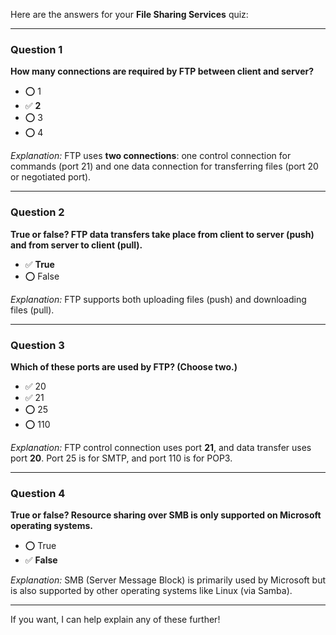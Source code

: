 Here are the answers for your **File Sharing Services** quiz:

---

### Question 1

**How many connections are required by FTP between client and server?**

* ⭕ 1
* ✅ **2**
* ⭕ 3
* ⭕ 4

*Explanation:*
FTP uses **two connections**: one control connection for commands (port 21) and one data connection for transferring files (port 20 or negotiated port).

---

### Question 2

**True or false? FTP data transfers take place from client to server (push) and from server to client (pull).**

* ✅ **True**
* ⭕ False

*Explanation:*
FTP supports both uploading files (push) and downloading files (pull).

---

### Question 3

**Which of these ports are used by FTP? (Choose two.)**

* ✅ 20
* ✅ 21
* ⭕ 25
* ⭕ 110

*Explanation:*
FTP control connection uses port **21**, and data transfer uses port **20**. Port 25 is for SMTP, and port 110 is for POP3.

---

### Question 4

**True or false? Resource sharing over SMB is only supported on Microsoft operating systems.**

* ⭕ True
* ✅ **False**

*Explanation:*
SMB (Server Message Block) is primarily used by Microsoft but is also supported by other operating systems like Linux (via Samba).

---

If you want, I can help explain any of these further!
